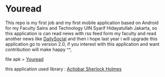 Youread
=========================

This repo is my first job and my first mobile application based on Android for my Faculty Sains and Technology UIN Syarif Hidayatullah Jakarta, so this application is can read news with rss feed form my faculty and read another news like [DailySocial](www.dailysocial.net) and then
i hope last year i will upgrade this application go to version 2.0, if you interest with this application and want contribution will make happy ^^, 

file apk = [Youread](https://www.dropbox.com/sh/2bjt76mrg4f38ry/rufE7kpLZh) 


this application used library : 
[Actiobar Sherlock Holmes](https://github.com/JakeWharton/ActionBarSherlock)